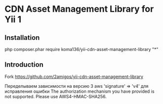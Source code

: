 CDN Asset Management Library for Yii 1
======================================

Installation
------------
php composer.phar require koma136/yii-cdn-asset-management-library "*"

Introduction
------------
Fork https://github.com/2amigos/yii-cdn-asset-management-library

Переделываем зависимости на версию 3 aws
'signature' => 'v4'
для исправления ошибки The authorization mechanism you have provided is not supported. Please use AWS4-HMAC-SHA256.